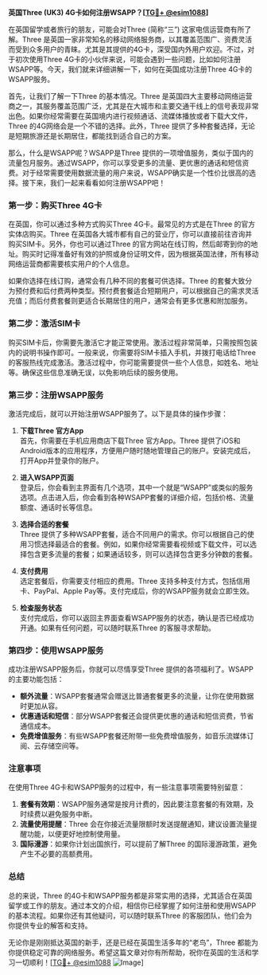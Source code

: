 **英国Three (UK3) 4G卡如何注册WSAPP？[[TG💪+ @esim1088](https://t.me/s/esim1088)]**

在英国留学或者旅行的朋友，可能会对Three (简称“三”) 这家电信运营商有所了解。Three 是英国一家非常知名的移动网络服务商，以其覆盖范围广、资费灵活而受到众多用户的青睐。尤其是其提供的4G卡，深受国内外用户欢迎。不过，对于初次使用Three 4G卡的小伙伴来说，可能会遇到一些问题，比如如何注册WSAPP等。今天，我们就来详细讲解一下，如何在英国成功注册Three 4G卡的WSAPP服务。

首先，让我们了解一下Three 的基本情况。Three 是英国四大主要移动网络运营商之一，其服务覆盖范围广泛，尤其是在大城市和主要交通干线上的信号表现非常出色。如果你经常需要在英国境内进行视频通话、流媒体播放或者下载大文件，Three 的4G网络会是一个不错的选择。此外，Three 提供了多种套餐选择，无论是短期旅游还是长期居住，都能找到适合自己的方案。

那么，什么是WSAPP呢？WSAPP是Three 提供的一项增值服务，类似于国内的流量包月服务。通过WSAPP，你可以享受更多的流量、更优惠的通话和短信资费。对于经常需要使用数据流量的用户来说，WSAPP确实是一个性价比很高的选择。接下来，我们一起来看看如何注册WSAPP吧！

### 第一步：购买Three 4G卡

在英国，你可以通过多种方式购买Three 4G卡。最常见的方式是在Three 的官方实体店购买。Three 在英国各大城市都有自己的营业厅，你可以直接前往咨询并购买SIM卡。另外，你也可以通过Three 的官方网站在线订购，然后邮寄到你的地址。购买时记得准备好有效的护照或身份证明文件，因为根据英国法律，所有移动网络运营商都需要核实用户的个人信息。

如果你选择在线订购，通常会有几种不同的套餐可供选择。Three 的套餐大致分为预付费和后付费两种类型。预付费套餐适合短期用户，可以根据自己的需求灵活充值；而后付费套餐则更适合长期居住的用户，通常会有更多优惠和附加服务。

### 第二步：激活SIM卡

购买SIM卡后，你需要先激活它才能正常使用。激活过程非常简单，只需按照包装内的说明书操作即可。一般来说，你需要将SIM卡插入手机，并拨打电话给Three 的客服热线完成激活。激活过程中，你可能需要提供一些个人信息，如姓名、地址等。确保这些信息准确无误，以免影响后续的服务使用。

### 第三步：注册WSAPP服务

激活完成后，就可以开始注册WSAPP服务了。以下是具体的操作步骤：

1. **下载Three 官方App**  
   首先，你需要在手机应用商店下载Three 官方App。Three 提供了iOS和Android版本的应用程序，方便用户随时随地管理自己的账户。安装完成后，打开App并登录你的账户。

2. **进入WSAPP页面**  
   登录后，你会看到主界面有几个选项，其中一个就是“WSAPP”或类似的服务选项。点击进入后，你会看到各种WSAPP套餐的详细介绍，包括价格、流量额度、通话时长等信息。

3. **选择合适的套餐**  
   Three 提供了多种WSAPP套餐，适合不同用户的需求。你可以根据自己的使用习惯选择最适合的套餐。例如，如果你经常需要看视频或下载文件，可以选择包含更多流量的套餐；如果通话较多，则可以选择包含更多分钟数的套餐。

4. **支付费用**  
   选定套餐后，你需要支付相应的费用。Three 支持多种支付方式，包括信用卡、PayPal、Apple Pay等。支付完成后，你的WSAPP服务就会立即生效。

5. **检查服务状态**  
   支付完成后，你可以返回主界面查看WSAPP服务的状态，确认是否已经成功开通。如果有任何问题，可以随时联系Three 的客服寻求帮助。

### 第四步：使用WSAPP服务

成功注册WSAPP服务后，你就可以尽情享受Three 提供的各项福利了。WSAPP的主要功能包括：

- **额外流量**：WSAPP套餐通常会赠送比普通套餐更多的流量，让你在使用数据时更加从容。
- **优惠通话和短信**：部分WSAPP套餐还会提供更优惠的通话和短信资费，节省通信成本。
- **免费增值服务**：有些WSAPP套餐还附带一些免费增值服务，如音乐流媒体订阅、云存储空间等。

### 注意事项

在使用Three 4G卡和WSAPP服务的过程中，有一些注意事项需要特别留意：

1. **套餐有效期**：WSAPP服务通常是按月计费的，因此要注意套餐的有效期，及时续费以避免服务中断。
2. **流量使用提醒**：Three 会在你接近流量限额时发送提醒通知，建议设置流量提醒功能，以便更好地控制使用量。
3. **国际漫游**：如果你计划出国旅行，可以提前了解Three 的国际漫游政策，避免产生不必要的高额费用。

### 总结

总的来说，Three 的4G卡和WSAPP服务都是非常实用的选择，尤其适合在英国留学或工作的朋友。通过本文的介绍，相信你已经掌握了如何注册和使用WSAPP的基本流程。如果你还有其他疑问，可以随时联系Three 的客服团队，他们会为你提供专业的解答和支持。

无论你是刚刚抵达英国的新手，还是已经在英国生活多年的“老鸟”，Three 都能为你提供稳定可靠的网络服务。希望这篇文章对你有所帮助，祝你在英国的生活和学习一切顺利！[[TG💪+ @esim1088](https://t.me/s/esim1088) ![Image](https://i.postimg.cc/4NQfJmqS/Snipaste-2025-05-13-00-14-12.png)]